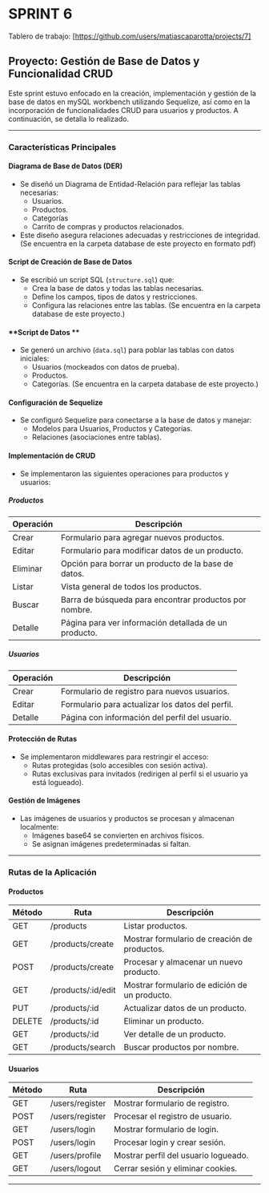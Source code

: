 # SPRINT 6

Tablero de trabajo: [https://github.com/users/matiascaparotta/projects/7]

## Proyecto: Gestión de Base de Datos y Funcionalidad CRUD

Este sprint estuvo enfocado en la creación, implementación y gestión de la base de datos en mySQL workbench utilizando Sequelize, así como en la incorporación de funcionalidades CRUD para usuarios y productos. A continuación, se detalla lo realizado.

---

### **Características Principales**

#### **Diagrama de Base de Datos (DER)**
- Se diseñó un Diagrama de Entidad-Relación para reflejar las tablas necesarias:
  - Usuarios.
  - Productos.
  - Categorías
  - Carrito de compras y productos relacionados.
- Este diseño asegura relaciones adecuadas y restricciones de integridad.
  (Se encuentra en la carpeta database de este proyecto en formato pdf)


#### **Script de Creación de Base de Datos**
- Se escribió un script SQL (`structure.sql`) que:
  - Crea la base de datos y todas las tablas necesarias.
  - Define los campos, tipos de datos y restricciones.
  - Configura las relaciones entre las tablas.
(Se encuentra en la carpeta database de este proyecto.)


#### **Script de Datos **
- Se generó un archivo (`data.sql`) para poblar las tablas con datos iniciales:
  - Usuarios (mockeados con datos de prueba).
  - Productos.
  - Categorías.
(Se encuentra en la carpeta database de este proyecto.)


#### **Configuración de Sequelize**
- Se configuró Sequelize para conectarse a la base de datos y manejar:
  - Modelos para Usuarios, Productos y Categorías.
  - Relaciones (asociaciones entre tablas).
   

#### **Implementación de CRUD**
- Se implementaron las siguientes operaciones para productos y usuarios:

##### **Productos**
| Operación | Descripción |
|-----------|-------------|
| Crear     | Formulario para agregar nuevos productos. |
| Editar    | Formulario para modificar datos de un producto. |
| Eliminar  | Opción para borrar un producto de la base de datos. |
| Listar    | Vista general de todos los productos. |
| Buscar    | Barra de búsqueda para encontrar productos por nombre. |
| Detalle   | Página para ver información detallada de un producto. |

##### **Usuarios**
| Operación | Descripción |
|-----------|-------------|
| Crear     | Formulario de registro para nuevos usuarios. |
| Editar    | Formulario para actualizar los datos del perfil. |
| Detalle   | Página con información del perfil del usuario. |

#### **Protección de Rutas**
- Se implementaron middlewares para restringir el acceso:
  - Rutas protegidas (solo accesibles con sesión activa).
  - Rutas exclusivas para invitados (redirigen al perfil si el usuario ya está logueado).

#### **Gestión de Imágenes**
- Las imágenes de usuarios y productos se procesan y almacenan localmente:
  - Imágenes base64 se convierten en archivos físicos.
  - Se asignan imágenes predeterminadas si faltan.

---

### **Rutas de la Aplicación**

#### **Productos**
| Método | Ruta                 | Descripción |
|--------|----------------------|-------------|
| GET    | /products            | Listar productos. |
| GET    | /products/create     | Mostrar formulario de creación de productos. |
| POST   | /products/create     | Procesar y almacenar un nuevo producto. |
| GET    | /products/:id/edit   | Mostrar formulario de edición de un producto. |
| PUT    | /products/:id        | Actualizar datos de un producto. |
| DELETE | /products/:id        | Eliminar un producto. |
| GET    | /products/:id        | Ver detalle de un producto. |
| GET    | /products/search     | Buscar productos por nombre. |

#### **Usuarios**
| Método | Ruta                 | Descripción |
|--------|----------------------|-------------|
| GET    | /users/register      | Mostrar formulario de registro. |
| POST   | /users/register      | Procesar el registro de usuario. |
| GET    | /users/login         | Mostrar formulario de login. |
| POST   | /users/login         | Procesar login y crear sesión. |
| GET    | /users/profile       | Mostrar perfil del usuario logueado. |
| GET    | /users/logout        | Cerrar sesión y eliminar cookies. |

---


